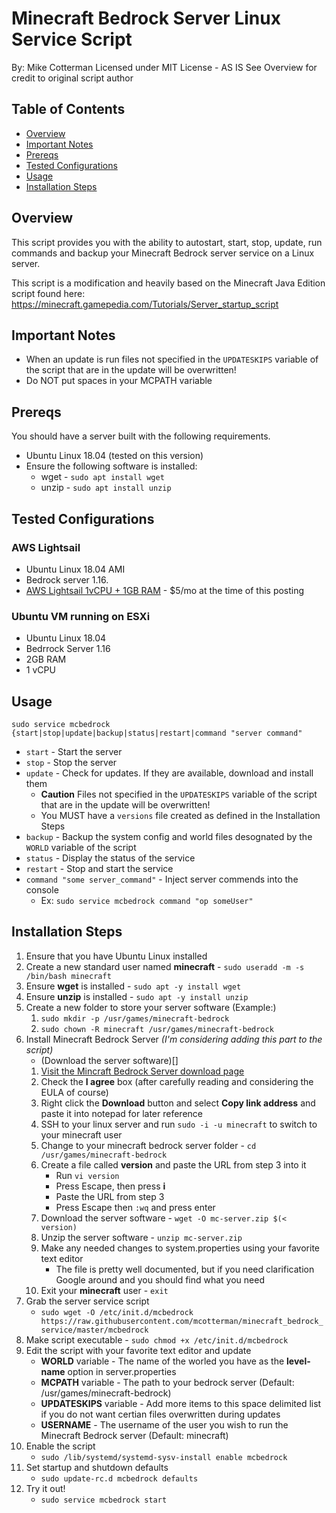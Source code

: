 # Minecraft Bedrock Server Linux Service Script
By: Mike Cotterman
Licensed under MIT License - AS IS
See Overview for credit to original script author

## Table of Contents
* [Overview](#overview)
* [Important Notes](#important-notes)
* [Prereqs](#prereqs)
* [Tested Configurations](#tested-configurations)
* [Usage](#usage)
* [Installation Steps](#installation-steps)

## Overview
This script provides you with the ability to autostart, start, stop, update, run commands and backup your Minecraft Bedrock server service on a Linux server.

This script is a modification and heavily based on the Minecraft Java Edition script found here:
https://minecraft.gamepedia.com/Tutorials/Server_startup_script

## Important Notes
* When an update is run files not specified in the `UPDATESKIPS` variable of the script that are in the update will be overwritten!
* Do NOT put spaces in your MCPATH variable

## Prereqs
You should have a server built with the following requirements.
* Ubuntu Linux 18.04 (tested on this version)
* Ensure the following software is installed:
  * wget - `sudo apt install wget`
  * unzip - `sudo apt install unzip`

## Tested Configurations
### AWS Lightsail
* Ubuntu Linux 18.04 AMI
* Bedrock server 1.16.
* [AWS Lightsail 1vCPU + 1GB RAM](https://aws.amazon.com/lightsail/) - $5/mo at the time of this posting

### Ubuntu VM running on ESXi
* Ubuntu Linux 18.04
* Bedrrock Server 1.16
* 2GB RAM
* 1 vCPU

## Usage
`sudo service mcbedrock {start|stop|update|backup|status|restart|command "server command"`
* `start` - Start the server
* `stop` - Stop the server
* `update` - Check for updates. If they are available, download and install them
   * **Caution** Files not specified in the `UPDATESKIPS` variable of the script that are in the update will be overwritten!
   * You MUST have a `versions` file created as defined in the Installation Steps
* `backup` - Backup the system config and world files desognated by the `WORLD` variable of the script
* `status` - Display the status of the service
* `restart` - Stop and start the service
* `command "some server_command"` - Inject server commends into the console
  * Ex: `sudo service mcbedrock command "op someUser"`

## Installation Steps
1. Ensure that you have Ubuntu Linux installed
1. Create a new standard user named **minecraft** - `sudo useradd -m -s /bin/bash minecraft`
1. Ensure **wget** is installed - `sudo apt -y install wget`
1. Ensure **unzip** is installed - `sudo apt -y install unzip`
1. Create a new folder to store your server software (Example:)
    1. `sudo mkdir -p /usr/games/minecraft-bedrock`
    2. `sudo chown -R minecraft /usr/games/minecraft-bedrock`
1. Install Minecraft Bedrock Server *(I'm considering adding this part to the script)*
    * (Download the server software)[]
    1. [Visit the Mincraft Bedrock Server download page](https://www.minecraft.net/en-us/download/server/bedrock/)
    2. Check the **I agree** box (after carefully reading and considering the EULA of course)
    3. Right click the **Download** button and select **Copy link address** and paste it into notepad for later reference
    4. SSH to your linux server and run `sudo -i -u minecraft` to switch to your minecraft user
    5. Change to your minecraft bedrock server folder - `cd /usr/games/minecraft-bedrock`
    6. Create a file called **version** and paste the URL from step 3 into it
        * Run `vi version`
        * Press Escape, then press **i**
        * Paste the URL from step 3
        * Press Escape then `:wq` and press enter
    6. Download the server software - `wget -O mc-server.zip $(< version)`
    7. Unzip the server software - `unzip mc-server.zip`
    8. Make any needed changes to system.properties using your favorite text editor
        * The file is pretty well documented, but if you need clarification Google around and you should find what you need
    9. Exit your **minecraft** user - `exit`
1. Grab the server service script
    * `sudo wget -O /etc/init.d/mcbedrock https://raw.githubusercontent.com/mcotterman/minecraft_bedrock_service/master/mcbedrock`
1. Make script executable - `sudo chmod +x /etc/init.d/mcbedrock`
1. Edit the script with your favorite text editor and update
    * **WORLD** variable - The name of the worled you have as the **level-name** option in server.properties
    * **MCPATH** variable - The path to your bedrock server (Default: /usr/games/minecraft-bedrock)
    * **UPDATESKIPS** variable - Add more items to this space delimited list if you do not want certian files overwritten during updates
    * **USERNAME** - The username of the user you wish to run the Minecraft Bedrock server (Default: minecraft)
1. Enable the script
    * `sudo /lib/systemd/systemd-sysv-install enable mcbedrock` 
1. Set startup and shutdown defaults
    * `sudo update-rc.d mcbedrock defaults`
1. Try it out!
    * `sudo service mcbedrock start`
